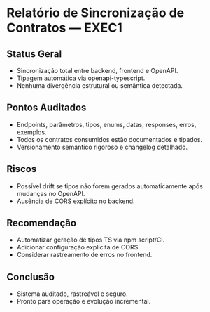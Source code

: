 # Relatório de Sincronização de Contratos — EXEC1

## Status Geral
- Sincronização total entre backend, frontend e OpenAPI.
- Tipagem automática via openapi-typescript.
- Nenhuma divergência estrutural ou semântica detectada.

## Pontos Auditados
- Endpoints, parâmetros, tipos, enums, datas, responses, erros, exemplos.
- Todos os contratos consumidos estão documentados e tipados.
- Versionamento semântico rigoroso e changelog detalhado.

## Riscos
- Possível drift se tipos não forem gerados automaticamente após mudanças no OpenAPI.
- Ausência de CORS explícito no backend.

## Recomendação
- Automatizar geração de tipos TS via npm script/CI.
- Adicionar configuração explícita de CORS.
- Considerar rastreamento de erros no frontend.

## Conclusão
- Sistema auditado, rastreável e seguro.
- Pronto para operação e evolução incremental. 